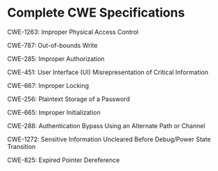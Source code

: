 

# Complete CWE Specifications

CWE-1263: Improper Physical Access Control

CWE-787: Out-of-bounds Write

CWE-285: Improper Authorization

CWE-451: User Interface (UI) Misrepresentation of Critical Information

CWE-667: Improper Locking

CWE-256: Plaintext Storage of a Password

CWE-665: Improper Initialization

CWE-288: Authentication Bypass Using an Alternate Path or Channel

CWE-1272: Sensitive Information Uncleared Before Debug/Power State Transition

CWE-825: Expired Pointer Dereference